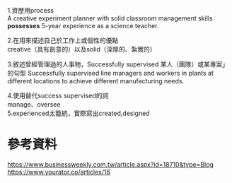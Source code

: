1.資歷用process  
A creative experiment planner with solid classroom management skills **possesses** 5-year experience as a science teacher.  

2.在用來描述自己於工作上或個性的優點  
creative（具有創意的）以及solid（深厚的、紮實的）
  
3.敘述曾經管理過的人事物，Successfully supervised 某人（團隊）或某專案」的句型
Successfully supervised line managers and workers in plants at different locations to achieve different manufacturing needs.  

4.使用替代success supervised的詞  
manage、oversee  
5.experienced太籠統，實際寫出created,designed  

# 參考資料  
https://www.businessweekly.com.tw/article.aspx?id=18710&type=Blog   
https://www.yourator.co/articles/16  
